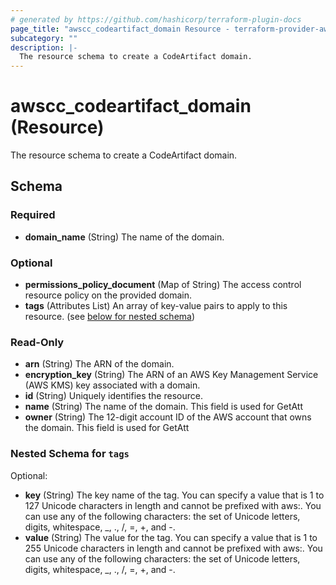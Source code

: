 ```yaml
---
# generated by https://github.com/hashicorp/terraform-plugin-docs
page_title: "awscc_codeartifact_domain Resource - terraform-provider-awscc"
subcategory: ""
description: |-
  The resource schema to create a CodeArtifact domain.
---
```


# awscc_codeartifact_domain (Resource)

The resource schema to create a CodeArtifact domain.



<!-- schema generated by tfplugindocs -->
## Schema

### Required

- **domain_name** (String) The name of the domain.

### Optional

- **permissions_policy_document** (Map of String) The access control resource policy on the provided domain.
- **tags** (Attributes List) An array of key-value pairs to apply to this resource. (see [below for nested schema](#nestedatt--tags))

### Read-Only

- **arn** (String) The ARN of the domain.
- **encryption_key** (String) The ARN of an AWS Key Management Service (AWS KMS) key associated with a domain.
- **id** (String) Uniquely identifies the resource.
- **name** (String) The name of the domain. This field is used for GetAtt
- **owner** (String) The 12-digit account ID of the AWS account that owns the domain. This field is used for GetAtt

<a id="nestedatt--tags"></a>
### Nested Schema for `tags`

Optional:

- **key** (String) The key name of the tag. You can specify a value that is 1 to 127 Unicode characters in length and cannot be prefixed with aws:. You can use any of the following characters: the set of Unicode letters, digits, whitespace, _, ., /, =, +, and -.
- **value** (String) The value for the tag. You can specify a value that is 1 to 255 Unicode characters in length and cannot be prefixed with aws:. You can use any of the following characters: the set of Unicode letters, digits, whitespace, _, ., /, =, +, and -.


